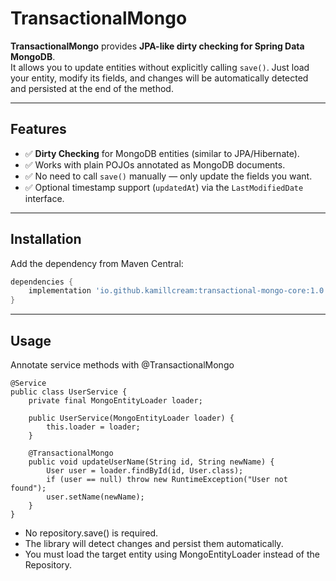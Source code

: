 # TransactionalMongo

**TransactionalMongo** provides **JPA-like dirty checking for Spring Data MongoDB**.  
It allows you to update entities without explicitly calling `save()`. Just load your entity, modify its fields, and changes will be automatically detected and persisted at the end of the method.

---

## Features

- ✅ **Dirty Checking** for MongoDB entities (similar to JPA/Hibernate).
- ✅ Works with plain POJOs annotated as MongoDB documents.
- ✅ No need to call `save()` manually — only update the fields you want.
- ✅ Optional timestamp support (`updatedAt`) via the `LastModifiedDate` interface.

---

## Installation

Add the dependency from Maven Central:

```gradle
dependencies {
    implementation 'io.github.kamillcream:transactional-mongo-core:1.0.0'
}
```
---
## Usage

Annotate service methods with @TransactionalMongo
```
@Service
public class UserService {
    private final MongoEntityLoader loader;

    public UserService(MongoEntityLoader loader) {
        this.loader = loader;
    }

    @TransactionalMongo
    public void updateUserName(String id, String newName) {
        User user = loader.findById(id, User.class);
        if (user == null) throw new RuntimeException("User not found");
        user.setName(newName);
    }
}
```
- No repository.save() is required.
- The library will detect changes and persist them automatically.
- You must load the target entity using MongoEntityLoader instead of the Repository.


